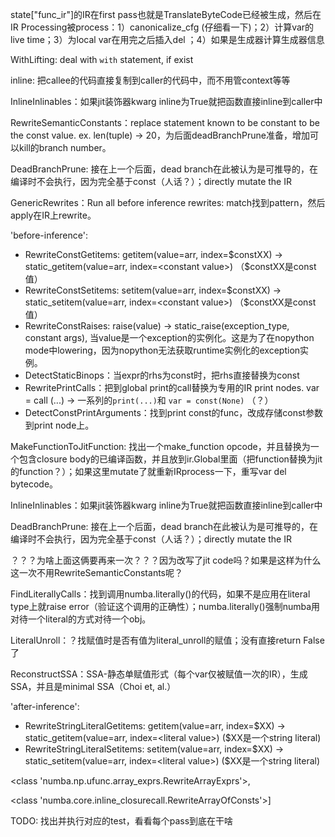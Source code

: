 state["func_ir"]的IR在first pass也就是TranslateByteCode已经被生成，然后在IR Processing被process：1）canonicalize_cfg (仔细看一下)；2）计算var的live time；3）为local var在用完之后插入del ；4）如果是生成器计算生成器信息

WithLifting: deal with `with` statement, if exist

inline: 把callee的代码直接复制到caller的代码中，而不用管context等等

InlineInlinables：如果jit装饰器kwarg inline为True就把函数直接inline到caller中

RewriteSemanticConstants：replace statement known to be constant to be the const value. ex. len(tuple) -> 20，为后面deadBranchPrune准备，增加可以kill的branch number。

DeadBranchPrune: 接在上一个后面，dead branch在此被认为是可推导的，在编译时不会执行，因为完全基于const（人话？）；directly mutate the IR

GenericRewrites：Run all before inference rewrites: match找到pattern，然后apply在IR上rewrite。

'before-inference': 

- RewriteConstGetitems: getitem(value=arr, index=\$constXX) -> static_getitem(value=arr, index=\<constant value\>) （\$constXX是const值）
- RewriteConstSetitems: setitem(value=arr, index=\$constXX) -> static_setitem(value=arr, index=\<constant value\>) （\$constXX是const值）
- RewriteConstRaises: raise(value) -> static_raise(exception_type, constant args), 当value是一个exception的实例化。这是为了在nopython mode中lowering，因为nopython无法获取runtime实例化的exception实例。
- DetectStaticBinops：当expr的rhs为const时，把rhs直接替换为const
- RewritePrintCalls：把到global print的call替换为专用的IR print nodes. var = call <print function>(...) -> 一系列的`print(...)`和 `var = const(None)` （？）
- DetectConstPrintArguments：找到print const的func，改成存储const参数到print node上。

MakeFunctionToJitFunction: 找出一个make_function opcode，并且替换为一个包含closure body的已编译函数，并且放到ir.Global里面（把function替换为jit的function？）；如果这里mutate了就重新IRprocess一下，重写var del bytecode。

InlineInlinables：如果jit装饰器kwarg inline为True就把函数直接inline到caller中

DeadBranchPrune: 接在上一个后面，dead branch在此被认为是可推导的，在编译时不会执行，因为完全基于const（人话？）；directly mutate the IR

？？？为啥上面这俩要再来一次？？？因为改写了jit code吗？如果是这样为什么这一次不用RewriteSemanticConstants呢？

FindLiterallyCalls：找到调用numba.literally()的代码，如果不是应用在literal type上就raise error（验证这个调用的正确性）；numba.literally()强制numba用对待一个literal的方式对待一个obj。

LiteralUnroll：？找赋值时是否有值为literal_unroll的赋值；没有直接return False了

ReconstructSSA：SSA-静态单赋值形式（每个var仅被赋值一次的IR），生成SSA，并且是minimal SSA（Choi et, al.）

'after-inference': 

- RewriteStringLiteralGetitems: getitem(value=arr, index=\$XX) -> static_getitem(value=arr, index=\<literal value\>) (\$XX是一个string literal)
- RewriteStringLiteralSetitems: setitem(value=arr, index=\$XX) -> static_setitem(value=arr, index=\<literal value\>) (\$XX是一个string literal)

<class 'numba.np.ufunc.array_exprs.RewriteArrayExprs'>,

<class 'numba.core.inline_closurecall.RewriteArrayOfConsts'>]



TODO: 找出并执行对应的test，看看每个pass到底在干啥